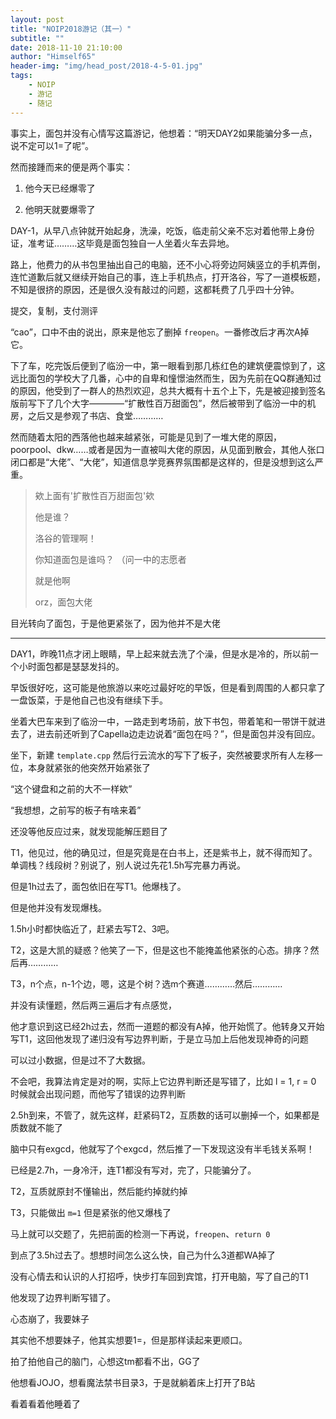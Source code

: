 ```yaml
---
layout: post
title: "NOIP2018游记（其一）"
subtitle: ""
date: 2018-11-10 21:10:00
author: "Himself65"
header-img: "img/head_post/2018-4-5-01.jpg"
tags:
    - NOIP
    - 游记
    - 随记
---
```

事实上，面包并没有心情写这篇游记，他想着：“明天DAY2如果能骗分多一点，说不定可以1=了呢”。

然而接踵而来的便是两个事实：

1. 他今天已经爆零了

2. 他明天就要爆零了

DAY-1，从早八点钟就开始起身，洗澡，吃饭，临走前父亲不忘对着他带上身份证，准考证………这毕竟是面包独自一人坐着火车去异地。

路上，他费力的从书包里抽出自己的电脑，还不小心将旁边阿姨竖立的手机弄倒，连忙道歉后就又继续开始自己的事，连上手机热点，打开洛谷，写了一道模板题，不知是很挤的原因，还是很久没有敲过的问题，这都耗费了几乎四十分钟。

提交，复制，支付测评

“cao”，口中不由的说出，原来是他忘了删掉 `freopen`。一番修改后才再次A掉它。

下了车，吃完饭后便到了临汾一中，第一眼看到那几栋红色的建筑便震惊到了，这远比面包的学校大了几番，心中的自卑和憧憬油然而生，因为先前在QQ群通知过的原因，他受到了一群人的热烈欢迎，总共大概有十五个上下，先是被迎接到签名版前写下了几个大字————“扩散性百万甜面包”，然后被带到了临汾一中的机房，之后又是参观了书店、食堂…………

然而随着太阳的西落他也越来越紧张，可能是见到了一堆大佬的原因，poorpool、dkw……或者是因为一直被叫大佬的原因，从见面到散会，其他人张口闭口都是“大佬”、“大佬”，知道信息学竞赛界氛围都是这样的，但是没想到这么严重。

> 欸上面有'扩散性百万甜面包'欸
>
> 他是谁？
>
> 洛谷的管理啊！
>
> 你知道面包是谁吗？ （问一中的志愿者
>
> 就是他啊
>
> orz，面包大佬

目光转向了面包，于是他更紧张了，因为他并不是大佬

---

DAY1，昨晚11点才闭上眼睛，早上起来就去洗了个澡，但是水是冷的，所以前一个小时面包都是瑟瑟发抖的。

早饭很好吃，这可能是他旅游以来吃过最好吃的早饭，但是看到周围的人都只拿了一盘饭菜，于是他自己也没有继续下手。

坐着大巴车来到了临汾一中，一路走到考场前，放下书包，带着笔和一带饼干就进去了，进去前还听到了Capella边走边说着“面包在吗？”，但是面包并没有回应。

坐下，新建 `template.cpp` 然后行云流水的写下了板子，突然被要求所有人左移一位，本身就紧张的他突然开始紧张了

“这个键盘和之前的大不一样欸”

“我想想，之前写的板子有啥来着”

还没等他反应过来，就发现能解压题目了

T1，他见过，他的确见过，但是究竟是在白书上，还是紫书上，就不得而知了。单调栈？线段树？别说了，别人说过先花1.5h写完暴力再说。

但是1h过去了，面包依旧在写T1。他爆栈了。

但是他并没有发现爆栈。

1.5h小时都快临近了，赶紧去写T2、3吧。

T2，这是大凯的疑惑？他笑了一下，但是这也不能掩盖他紧张的心态。排序？然后再…………

T3，n个点，n-1个边，嗯，这是个树？选m个赛道…………然后…………

并没有读懂题，然后两三遍后才有点感觉，

他才意识到这已经2h过去，然而一道题的都没有A掉，他开始慌了。他转身又开始写T1，这回他发现了递归没有写边界判断，于是立马加上后他发现神奇的问题

可以过小数据，但是过不了大数据。

不会吧，我算法肯定是对的啊，实际上它边界判断还是写错了，比如 l = 1, r = 0 时候就会出现问题，而他写了错误的边界判断

2.5h到来，不管了，就先这样，赶紧码T2，互质数的话可以删掉一个，如果都是质数就不能了

脑中只有exgcd，他就写了个exgcd，然后推了一下发现这没有半毛钱关系啊！

已经是2.7h，一身冷汗，连T1都没有写对，完了，只能骗分了。

T2，互质就原封不懂输出，然后能约掉就约掉

T3，只能做出 `m=1` 但是紧张的他又爆栈了

马上就可以交题了，先把前面的检测一下再说，`freopen`、`return 0`

到点了3.5h过去了。想想时间怎么这么快，自己为什么3道都WA掉了

没有心情去和认识的人打招呼，快步打车回到宾馆，打开电脑，写了自己的T1

他发现了边界判断写错了。

心态崩了，我要妹子

其实他不想要妹子，他其实想要1=，但是那样读起来更顺口。

拍了拍他自己的脑门，心想这tm都看不出，GG了

他想看JOJO，想看魔法禁书目录3，于是就躺着床上打开了B站

看着看着他睡着了